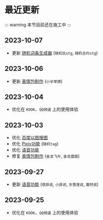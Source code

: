 # 最近更新

::: warning
本节目前还在施工中
:::

## 2023-10-07

- 更新 [随机词条生成器](../function/play/random.md) (`随机玩stg`, `随机合约stg`)

## 2023-10-06

- 更新 [表情包制作](../function/img/img_meme.md) (`小伞举牌`)

## 2023-10-04

- 优化在 `KOOK`、`QQ频道` 上的使用体验

## 2023-10-03

- 优化 [百度以图搜图](../function/img/img_search.md#百度以图搜图)
- 优化 [Pixiv功能](../function/img/pixiv_plugin.md#随机tag) (`随机tag`)
- 优化 [语音功能](../function/play/voice.md)
- 修复 [表情包制作](../function/img/img_meme.md) (`金龙飞升`, `金龙盘旋`)

## 2023-09-27

- 更新 [语音功能](../function/play/voice.md) (`塔菲说`, `小菲说`, `东雪莲说`, `嘉然说`)

## 2023-09-25

- 优化在 `KOOK`、`QQ频道` 上的使用体验
